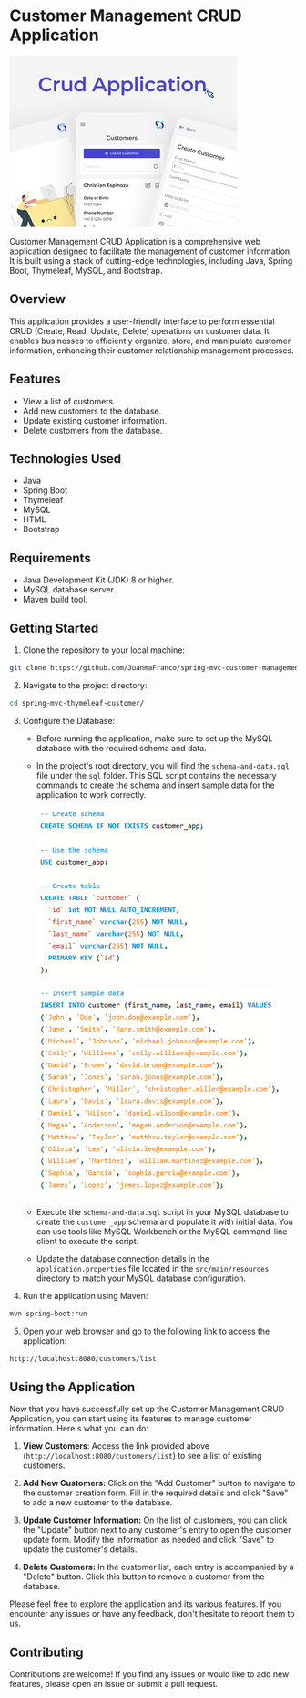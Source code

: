 # Customer Management CRUD Application 

![Logo](/images/logo.png)

Customer Management CRUD Application is a comprehensive web application designed to facilitate the management of customer information. It is built using a stack of cutting-edge technologies, including Java, Spring Boot, Thymeleaf, MySQL, and Bootstrap.

## Overview

This application provides a user-friendly interface to perform essential CRUD (Create, Read, Update, Delete) operations on customer data. It enables businesses to efficiently organize, store, and manipulate customer information, enhancing their customer relationship management processes.

## Features

- View a list of customers.
- Add new customers to the database.
- Update existing customer information.
- Delete customers from the database.

## Technologies Used

- Java
- Spring Boot
- Thymeleaf
- MySQL
- HTML
- Bootstrap


## Requirements

- Java Development Kit (JDK) 8 or higher.
- MySQL database server.
- Maven build tool.

## Getting Started

1. Clone the repository to your local machine:

```bash
git clone https://github.com/JuanmaFranco/spring-mvc-customer-management.git
```

2. Navigate to the project directory:
   
```bash
cd spring-mvc-thymeleaf-customer/
```

3. Configure the Database:

    - Before running the application, make sure to set up the MySQL database with the required schema and data.
  
    - In the project's root directory, you will find the `schema-and-data.sql` file under the `sql` folder. This SQL script contains the necessary commands to create the schema and insert sample data for the application to work correctly.
  
        ![Script Example](/images/script1.PNG)
        
        ![Script Example](/images/script2.PNG)
  
    - Execute the `schema-and-data.sql` script in your MySQL database to create the `customer_app` schema and populate it with initial data. You can use tools like MySQL Workbench or the MySQL command-line client to execute the script.
  
    - Update the database connection details in the `application.properties` file located in the `src/main/resources` directory to match your MySQL database configuration. 

4. Run the application using Maven:

```bash
mvn spring-boot:run
```

5. Open your web browser and go to the following link to access the application:

```bash
http://localhost:8080/customers/list
```


## Using the Application

Now that you have successfully set up the Customer Management CRUD Application, you can start using its features to manage customer information. Here's what you can do:

1. **View Customers**: Access the link provided above (`http://localhost:8080/customers/list`) to see a list of existing customers.
   
2. **Add New Customers:** Click on the "Add Customer" button to navigate to the customer creation form. Fill in the required details and click "Save" to add a new customer to the database.
   
3. **Update Customer Information:** On the list of customers, you can click the "Update" button next to any customer's entry to open the customer update form. Modify the information as needed and click "Save" to update the customer's details.
   
4. **Delete Customers:** In the customer list, each entry is accompanied by a "Delete" button. Click this button to remove a customer from the database. 

Please feel free to explore the application and its various features. If you encounter any issues or have any feedback, don't hesitate to report them to us.

## Contributing

Contributions are welcome! If you find any issues or would like to add new features, please open an issue or submit a pull request.

